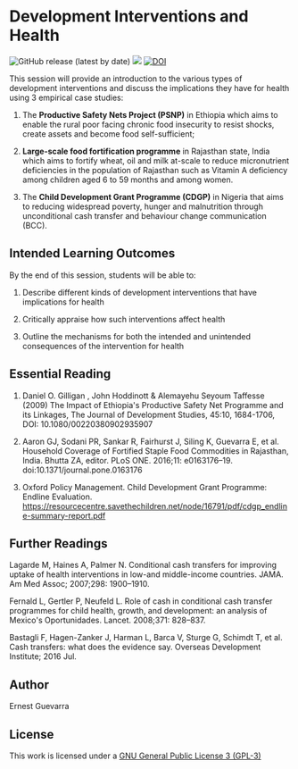 # Development Interventions and Health

<!--- badges start --->
![GitHub release (latest by date)](https://img.shields.io/github/v/release/ernestguevarra/devHealth)
[![](https://img.shields.io/badge/license-GPLv3-blue)](https://github.com/ernestguevarra/devHealth/blob/main/LICENSE.md)
[![DOI](https://zenodo.org/badge/173046460.svg)](https://zenodo.org/badge/latestdoi/173046460)
<!--- badges end --->
 
This session will provide an introduction to the various types of development interventions and discuss the implications they have for health using 3 empirical case studies:

1. The **Productive Safety Nets Project (PSNP)** in Ethiopia which aims to enable the rural poor facing chronic food insecurity to resist shocks, create assets and become food self-sufficient;

2. **Large-scale food fortification programme** in Rajasthan state, India which aims to fortify wheat, oil and milk at-scale to reduce micronutrient deficiencies in the population of Rajasthan such as Vitamin A deficiency among children aged 6 to 59 months and among women.

3. The **Child Development Grant Programme (CDGP)** in Nigeria that aims to reducing widespread poverty, hunger and malnutrition through unconditional cash transfer and behaviour change communication (BCC).

## Intended Learning Outcomes

By the end of this session, students will be able to:

1. Describe different kinds of development interventions that have implications for health

2. Critically appraise how such interventions affect health

3. Outline the mechanisms for both the intended and unintended consequences of the intervention for health
 
## Essential Reading

1. Daniel O. Gilligan , John Hoddinott & Alemayehu Seyoum Taffesse (2009) The Impact of Ethiopia's Productive Safety Net Programme and its Linkages, The Journal of Development Studies, 45:10, 1684-1706, DOI: 10.1080/00220380902935907

2. Aaron GJ, Sodani PR, Sankar R, Fairhurst J, Siling K, Guevarra E, et al. Household Coverage of Fortified Staple Food Commodities in Rajasthan, India. Bhutta ZA, editor. PLoS ONE. 2016;11: e0163176–19. doi:10.1371/journal.pone.0163176

3. Oxford Policy Management. Child Development Grant Programme: Endline Evaluation. https://resourcecentre.savethechildren.net/node/16791/pdf/cdgp_endline-summary-report.pdf
 
## Further Readings

Lagarde M, Haines A, Palmer N. Conditional cash transfers for improving uptake of health interventions in low-and middle-income countries. JAMA. Am Med Assoc; 2007;298: 1900–1910.
 
Fernald L, Gertler P, Neufeld L. Role of cash in conditional cash transfer programmes for child health, growth, and development: an analysis of Mexico's Oportunidades. Lancet. 2008;371: 828–837.

Bastagli F, Hagen-Zanker J, Harman L, Barca V, Sturge G, Schimdt T, et al. Cash transfers: what does the evidence say. Overseas Development Institute; 2016 Jul.

## Author

Ernest Guevarra

## License

This work is licensed under a [GNU General Public License 3 (GPL-3)](https://github.com/ernestguevarra/devHealth/blob/master/LICENSE.md)

